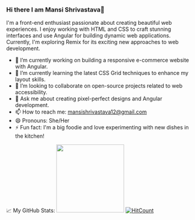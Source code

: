 ### Hi there I am Mansi Shrivastava👋

I'm a front-end enthusiast passionate about creating beautiful web experiences. I enjoy working with HTML and CSS to craft stunning interfaces and use Angular for building dynamic web applications. Currently, I'm exploring Remix for its exciting new approaches to web development.

- 🔭 I’m currently working on building a responsive e-commerce website with Angular.
- 🌱 I’m currently learning the latest CSS Grid techniques to enhance my layout skills.
- 👯 I’m looking to collaborate on open-source projects related to web accessibility.
- 💬 Ask me about creating pixel-perfect designs and Angular development.
- 📫 How to reach me: mansishrivastava12@gmail.com
- 😄 Pronouns: She/Her
- ⚡ Fun fact: I'm a big foodie and love experimenting with new dishes in the kitchen!







📈 My GitHub Stats:
<img height="180em" src="https://github-readme-stats.vercel.app/api?username=Mansishrivastava&show_icons=true&hide_border=true&&count_private=true&include_all_commits=true" />
[![HitCount](https://hits.dwyl.com/Mansishrivastava/Mansishrivastava/Mansishrivastava.svg?style=flat-square)](http://hits.dwyl.com/Mansishrivastava/Mansishrivastava/Mansishrivastava)
<!--
**Mansishrivastava/Mansishrivastava** is a ✨ _special_ ✨ repository because its `README.md` (this file) appears on your GitHub profile.

Here are some ideas to get you started:

- 🔭 I’m currently working on ...
- 🌱 I’m currently learning ...
- 👯 I’m looking to collaborate on ...
- 🤔 I’m looking for help with ...
- 💬 Ask me about ...
- 📫 How to reach me: ...
- 😄 Pronouns: ...
- ⚡ Fun fact: ...
-->
